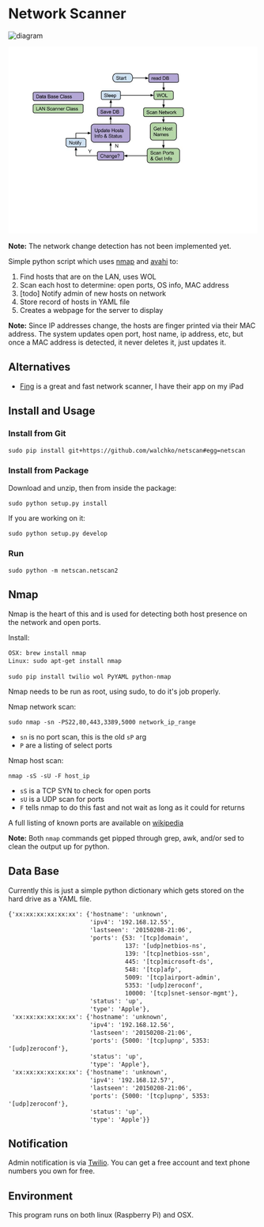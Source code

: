 # Network Scanner

![diagram](./pics/netscan.jpg)

![diagram](./pics/LAN-Scanner-3.jpg)

**Note:** The network change detection has not been implemented yet.

Simple python script which uses [nmap](http://nmap.org) and [avahi](http://www.avahi.org) to:

1. Find hosts that are on the LAN, uses WOL
2. Scan each host to determine: open ports, OS info, MAC address
3. [todo] Notify admin of new hosts on network
4. Store record of hosts in YAML file
5. Creates a webpage for the server to display

**Note:** Since IP addresses change, the hosts are finger printed via their MAC address. The system updates open port, host name, ip address, etc, but once a MAC address is detected, it never deletes it, just updates it.

## Alternatives

* [Fing](http://www.overlooksoft.com/fing) is a great and fast network scanner, I have their app on my iPad

## Install and Usage

### Install from Git

	sudo pip install git+https://github.com/walchko/netscan#egg=netscan

### Install from Package

Download and unzip, then from inside the package:

	sudo python setup.py install

If you are working on it:

	sudo python setup.py develop

### Run

	sudo python -m netscan.netscan2

## Nmap

Nmap is the heart of this and is used for detecting both host presence on the network and open ports.

Install:

	OSX: brew install nmap
	Linux: sudo apt-get install nmap

	sudo pip install twilio wol PyYAML python-nmap

Nmap needs to be run as root, using sudo, to do it's job properly.

Nmap network scan:

	sudo nmap -sn -PS22,80,443,3389,5000 network_ip_range

* `sn` is no port scan, this is the old `sP` arg
* `P` are a listing of select ports

Nmap host scan:

	nmap -sS -sU -F host_ip

* `sS` is a TCP SYN to check for open ports
* `sU` is a UDP scan for ports
* `F`  tells nmap to do this fast and not wait as long as it could for returns 

A full listing of known ports are available on [wikipedia](http://en.wikipedia.org/wiki/List_of_TCP_and_UDP_port_numbers)

**Note:** Both `nmap` commands get pipped through grep, awk, and/or sed to clean the output up for python.

## Data Base

Currently this is just a simple python dictionary which gets stored on the hard drive as a YAML file.

	{'xx:xx:xx:xx:xx:xx': {'hostname': 'unknown',
						   'ipv4': '192.168.12.55',
						   'lastseen': '20150208-21:06',
						   'ports': {53: '[tcp]domain',
									 137: '[udp]netbios-ns',
									 139: '[tcp]netbios-ssn',
									 445: '[tcp]microsoft-ds',
									 548: '[tcp]afp',
									 5009: '[tcp]airport-admin',
									 5353: '[udp]zeroconf',
									 10000: '[tcp]snet-sensor-mgmt'},
						   'status': 'up',
						   'type': 'Apple'},
	 'xx:xx:xx:xx:xx:xx': {'hostname': 'unknown',
						   'ipv4': '192.168.12.56',
						   'lastseen': '20150208-21:06',
						   'ports': {5000: '[tcp]upnp', 5353: '[udp]zeroconf'},
						   'status': 'up',
						   'type': 'Apple'},
	 'xx:xx:xx:xx:xx:xx': {'hostname': 'unknown',
						   'ipv4': '192.168.12.57',
						   'lastseen': '20150208-21:06',
						   'ports': {5000: '[tcp]upnp', 5353: '[udp]zeroconf'},
						   'status': 'up',
						   'type': 'Apple'}}


## Notification

Admin notification is via [Twilio](https://www.twilio.com/sms). You can get a free account and text phone numbers you own for free.

## Environment

This program runs on both linux (Raspberry Pi) and OSX.

